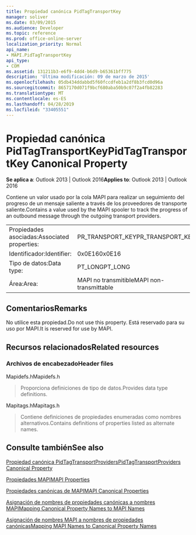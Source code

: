 ```yaml
---
title: Propiedad canónica PidTagTransportKey
manager: soliver
ms.date: 03/09/2015
ms.audience: Developer
ms.topic: reference
ms.prod: office-online-server
localization_priority: Normal
api_name:
- MAPI.PidTagTransportKey
api_type:
- COM
ms.assetid: 131211b3-e6f9-4dd4-b6d9-b65361bff775
description: 'Última modificación: 09 de marzo de 2015'
ms.openlocfilehash: 05db434ddabbd5f60fccdfeb1a2df8b3fcd0d96a
ms.sourcegitcommit: 8657170d071f9bcf680aba50b9c07f2a4fb82283
ms.translationtype: MT
ms.contentlocale: es-ES
ms.lasthandoff: 04/28/2019
ms.locfileid: "33405551"
---
```

# <a name="pidtagtransportkey-canonical-property"></a><span data-ttu-id="a4e0c-103">Propiedad canónica PidTagTransportKey</span><span class="sxs-lookup"><span data-stu-id="a4e0c-103">PidTagTransportKey Canonical Property</span></span>

  
  
<span data-ttu-id="a4e0c-104">**Se aplica a**: Outlook 2013 | Outlook 2016</span><span class="sxs-lookup"><span data-stu-id="a4e0c-104">**Applies to**: Outlook 2013 | Outlook 2016</span></span> 
  
<span data-ttu-id="a4e0c-105">Contiene un valor usado por la cola MAPI para realizar un seguimiento del progreso de un mensaje saliente a través de los proveedores de transporte saliente.</span><span class="sxs-lookup"><span data-stu-id="a4e0c-105">Contains a value used by the MAPI spooler to track the progress of an outbound message through the outgoing transport providers.</span></span>
  
|||
|:-----|:-----|
|<span data-ttu-id="a4e0c-106">Propiedades asociadas:</span><span class="sxs-lookup"><span data-stu-id="a4e0c-106">Associated properties:</span></span>  <br/> |<span data-ttu-id="a4e0c-107">PR_TRANSPORT_KEY</span><span class="sxs-lookup"><span data-stu-id="a4e0c-107">PR_TRANSPORT_KEY</span></span>  <br/> |
|<span data-ttu-id="a4e0c-108">Identificador:</span><span class="sxs-lookup"><span data-stu-id="a4e0c-108">Identifier:</span></span>  <br/> |<span data-ttu-id="a4e0c-109">0x0E16</span><span class="sxs-lookup"><span data-stu-id="a4e0c-109">0x0E16</span></span>  <br/> |
|<span data-ttu-id="a4e0c-110">Tipo de datos:</span><span class="sxs-lookup"><span data-stu-id="a4e0c-110">Data type:</span></span>  <br/> |<span data-ttu-id="a4e0c-111">PT_LONG</span><span class="sxs-lookup"><span data-stu-id="a4e0c-111">PT_LONG</span></span>  <br/> |
|<span data-ttu-id="a4e0c-112">Área:</span><span class="sxs-lookup"><span data-stu-id="a4e0c-112">Area:</span></span>  <br/> |<span data-ttu-id="a4e0c-113">MAPI no transmitible</span><span class="sxs-lookup"><span data-stu-id="a4e0c-113">MAPI non-transmittable</span></span>  <br/> |
   
## <a name="remarks"></a><span data-ttu-id="a4e0c-114">Comentarios</span><span class="sxs-lookup"><span data-stu-id="a4e0c-114">Remarks</span></span>

<span data-ttu-id="a4e0c-115">No utilice esta propiedad.</span><span class="sxs-lookup"><span data-stu-id="a4e0c-115">Do not use this property.</span></span> <span data-ttu-id="a4e0c-116">Está reservado para su uso por MAPI.</span><span class="sxs-lookup"><span data-stu-id="a4e0c-116">It is reserved for use by MAPI.</span></span>
  
## <a name="related-resources"></a><span data-ttu-id="a4e0c-117">Recursos relacionados</span><span class="sxs-lookup"><span data-stu-id="a4e0c-117">Related resources</span></span>

### <a name="header-files"></a><span data-ttu-id="a4e0c-118">Archivos de encabezado</span><span class="sxs-lookup"><span data-stu-id="a4e0c-118">Header files</span></span>

<span data-ttu-id="a4e0c-119">Mapidefs.h</span><span class="sxs-lookup"><span data-stu-id="a4e0c-119">Mapidefs.h</span></span>
  
> <span data-ttu-id="a4e0c-120">Proporciona definiciones de tipo de datos.</span><span class="sxs-lookup"><span data-stu-id="a4e0c-120">Provides data type definitions.</span></span>
    
<span data-ttu-id="a4e0c-121">Mapitags.h</span><span class="sxs-lookup"><span data-stu-id="a4e0c-121">Mapitags.h</span></span>
  
> <span data-ttu-id="a4e0c-122">Contiene definiciones de propiedades enumeradas como nombres alternativos.</span><span class="sxs-lookup"><span data-stu-id="a4e0c-122">Contains definitions of properties listed as alternate names.</span></span>
    
## <a name="see-also"></a><span data-ttu-id="a4e0c-123">Consulte también</span><span class="sxs-lookup"><span data-stu-id="a4e0c-123">See also</span></span>



[<span data-ttu-id="a4e0c-124">Propiedad canónica PidTagTransportProviders</span><span class="sxs-lookup"><span data-stu-id="a4e0c-124">PidTagTransportProviders Canonical Property</span></span>](pidtagtransportproviders-canonical-property.md)


[<span data-ttu-id="a4e0c-125">Propiedades MAPI</span><span class="sxs-lookup"><span data-stu-id="a4e0c-125">MAPI Properties</span></span>](mapi-properties.md)
  
[<span data-ttu-id="a4e0c-126">Propiedades canónicas de MAPI</span><span class="sxs-lookup"><span data-stu-id="a4e0c-126">MAPI Canonical Properties</span></span>](mapi-canonical-properties.md)
  
[<span data-ttu-id="a4e0c-127">Asignación de nombres de propiedades canónicas a nombres MAPI</span><span class="sxs-lookup"><span data-stu-id="a4e0c-127">Mapping Canonical Property Names to MAPI Names</span></span>](mapping-canonical-property-names-to-mapi-names.md)
  
[<span data-ttu-id="a4e0c-128">Asignación de nombres MAPI a nombres de propiedades canónicas</span><span class="sxs-lookup"><span data-stu-id="a4e0c-128">Mapping MAPI Names to Canonical Property Names</span></span>](mapping-mapi-names-to-canonical-property-names.md)

